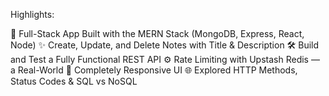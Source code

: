 Highlights:

🧱 Full-Stack App Built with the MERN Stack (MongoDB, Express, React, Node)
✨ Create, Update, and Delete Notes with Title & Description
🛠️ Build and Test a Fully Functional REST API
⚙️ Rate Limiting with Upstash Redis — a Real-World 
🚀 Completely Responsive UI
🌐 Explored HTTP Methods, Status Codes & SQL vs NoSQL

